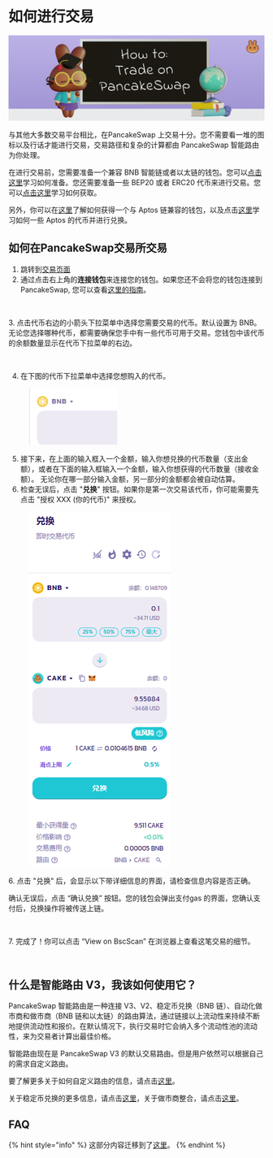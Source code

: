 # 如何进行交易

![](../../.gitbook/assets/how-to-trade-on-pancakeswap-header.png)

与其他大多数交易平台相比，在PancakeSwap 上交易十分。您不需要看一堆的图标以及行话才能进行交易，交易路径和复杂的计算都由 PancakeSwap 智能路由为你处理。

在进行交易前，您需要准备一个兼容 BNB 智能链或者以太链的钱包。您可以[点击这里](../../master/get-started/wallet-guide.md)学习如何准备。您还需要准备一些 BEP20 或者 ERC20 代币来进行交易。您可以[点击这里](../../master/get-started/bep20-guide.md)学习如何获取。

另外，你可以在[这里](../../master/ru-men-zhi-nan-aptos/chuang-jian-qian-bao.md)了解如何获得一个与 Aptos 链兼容的钱包，以及点击[这里](../../master/ru-men-zhi-nan-aptos/huo-qu-aptos-dai-bi.md)学习如何一些 Aptos 的代币并进行兑换。

## 如何在PancakeSwap交易所交易

1. 跳转到[交易页面](https://pancakeswap.finance/swap#/swap)
2. 通过点击右上角的**连接钱包**来连接您的钱包。如果您还不会将您的钱包连接到 PancakeSwap, 您可以查看[这里的指南](../../master/get-started/connection-guide.md)。

<figure><img src="../../.gitbook/assets/链接钱包.png" alt=""><figcaption></figcaption></figure>

&#x20; 3\. 点击代币右边的小箭头下拉菜单中选择您需要交易的代币。默认设置为 BNB。无论您选择哪种代币，都需要确保您手中有一些代币可用于交易。您钱包中该代币的余额数量显示在代币下拉菜单的右边。

<figure><img src="../../.gitbook/assets/交易1.png" alt=""><figcaption></figcaption></figure>



4. &#x20;在下图的代币下拉菜单中选择您想购入的代币。

<figure><img src="../../.gitbook/assets/如何交易. png (1).png" alt=""><figcaption></figcaption></figure>

5. 接下来，在上面的输入框入一个金额，输入你想兑换的代币数量（支出金额），或者在下面的输入框输入一个金额，输入你想获得的代币数量（接收金额）。 无论你在哪一部分输入金额，另一部分的金额都会被自动估算。
6. 检查无误后，点击 "**兑换**" 按钮。如果你是第一次交易该代币，你可能需要先点击 "授权 XXX (你的代币)" 来授权。

<figure><img src="../../.gitbook/assets/如何交易1. png (1).png" alt=""><figcaption></figcaption></figure>

6\. 点击 "兑换" 后，会显示以下带详细信息的界面，请检查信息内容是否正确。

确认无误后，点击 “确认兑换” 按钮。您的钱包会弹出支付gas 的界面，您确认支付后，兑换操作将被传送上链。

<figure><img src="../../.gitbook/assets/如何交易2. png.png" alt=""><figcaption></figcaption></figure>

7\. 完成了！你可以点击 “View on BscScan” 在浏览器上查看这笔交易的细节。

<figure><img src="../../.gitbook/assets/交易5.png" alt=""><figcaption></figcaption></figure>

## 什么是智能路由 V3，我该如何使用它？

PancakeSwap 智能路由是一种连接 V3、V2、稳定币兑换（BNB 链）、自动化做市商和做市商（BNB 链和以太链）的路由算法，通过链接以上流动性来持续不断地提供流动性和报价。在默认情况下，执行交易时它会纳入多个流动性池的流动性，来为交易者计算出最佳价格。&#x20;

智能路由现在是 PancakeSwap V3 的默认交易路由。但是用户依然可以根据自己的需求自定义路由。&#x20;

要了解更多关于如何自定义路由的信息，请点击[这里](jiao-yi-shou-xu-fei-he-lu-you-she-zhi.md)。

关于稳定币兑换的更多信息，请点击[这里](wen-ding-bi-dui-huan/)，关于做市商整合，请点击[这里](zuo-shi-shang-zheng-he.md)。

## FAQ

{% hint style="info" %}
这部分内容迁移到了[这里](jiao-yi-faq.md)。
{% endhint %}
